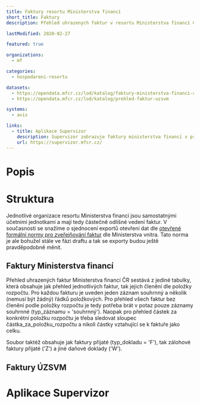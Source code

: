 ```yaml
---
title: Faktury resortu Ministerstva financí
short_title: Faktury
description: Přehled uhrazených faktur v resortu Ministerstva financí ČR

lastModified: 2020-02-27

featured: true

organizations:
  - mf

categories:
  - hospodareni-resortu

datasets:
  - https://opendata.mfcr.cz/lod/katalog/faktury-ministerstva-financi-cr
  - https://opendata.mfcr.cz/lod/katalog/prehled-faktur-uzsvm

systems:
  - avis

links:
  - title: Aplikace Supervizor
    description: Supervizor zobrazuje faktury ministerstva financí v přehledné rozklikávací vizualizaci
    url: https://supervizor.mfcr.cz/
---
```


# Popis

# Struktura 

Jednotlivé organizace resortu Ministerstva financí jsou samostatnými účetními jednotkami a mají tedy částečně odlišné vedení faktur. V současnosti se snažíme o sjednocení exportů otevření dat dle [otevřené formální normy pro zveřejňování faktur](https://ofn.gov.cz/faktury/draft) dle Ministerstva vnitra. Tato norma je ale bohužel stále ve fázi draftu a tak se exporty budou ještě pravděpodobně měnit.

## Faktury Ministerstva financí
Přehled uhrazených faktur Ministerstva financí ČR sestává z jediné tabulky, která obsahuje jak přehled jednotlivých faktur, tak jejich členění dle položky rozpočtu. Pro každou fakturu je uveden jeden záznam souhrnný a několik (nemusí být žádný) řádků položkových. Pro přehled všech faktur bez členění podle položky rozpočtu je tedy potřeba brát v potaz pouze záznamy souhrnné (typ_záznamu = 'souhrnný'). Naopak pro přehled částek za konkrétní položku rozpočtu je třeba sledovat sloupec částka_za_položku_rozpočtu a nikoli částky vztahující se k faktuře jako celku.

Soubor taktéž obsahuje jak faktury přijaté (typ_dokladu = 'F'), tak zálohové faktury přijaté ('Z') a jiné daňové doklady ('W').

## Faktury ÚZSVM

# Aplikace Supervizor

